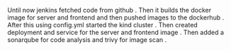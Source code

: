 Until now jenkins fetched code from github . Then it builds the docker image for server and frontend and then pushed images to the 
dockerhub . After this using config.yml started the kind cluster . Then created deployment and service for the server and frontend 
image . Then added a sonarqube for code analysis and trivy for image scan .
